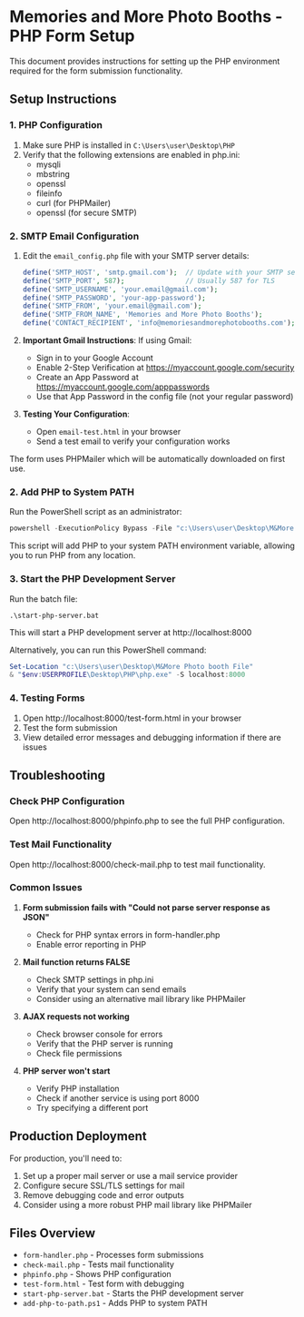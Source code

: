 # Memories and More Photo Booths - PHP Form Setup

This document provides instructions for setting up the PHP environment required for the form submission functionality.

## Setup Instructions

### 1. PHP Configuration

1. Make sure PHP is installed in `C:\Users\user\Desktop\PHP`
2. Verify that the following extensions are enabled in php.ini:
   - mysqli
   - mbstring
   - openssl
   - fileinfo
   - curl (for PHPMailer)
   - openssl (for secure SMTP)

### 2. SMTP Email Configuration

1. Edit the `email_config.php` file with your SMTP server details:
   ```php
   define('SMTP_HOST', 'smtp.gmail.com');  // Update with your SMTP server
   define('SMTP_PORT', 587);               // Usually 587 for TLS
   define('SMTP_USERNAME', 'your.email@gmail.com'); 
   define('SMTP_PASSWORD', 'your-app-password');    
   define('SMTP_FROM', 'your.email@gmail.com');     
   define('SMTP_FROM_NAME', 'Memories and More Photo Booths'); 
   define('CONTACT_RECIPIENT', 'info@memoriesandmorephotobooths.com');
   ```

2. **Important Gmail Instructions**:
   If using Gmail:
   - Sign in to your Google Account
   - Enable 2-Step Verification at https://myaccount.google.com/security
   - Create an App Password at https://myaccount.google.com/apppasswords
   - Use that App Password in the config file (not your regular password)

3. **Testing Your Configuration**:
   - Open `email-test.html` in your browser
   - Send a test email to verify your configuration works
   
The form uses PHPMailer which will be automatically downloaded on first use.

### 2. Add PHP to System PATH

Run the PowerShell script as an administrator:
```powershell
powershell -ExecutionPolicy Bypass -File "c:\Users\user\Desktop\M&More Photo booth File\add-php-to-path.ps1"
```

This script will add PHP to your system PATH environment variable, allowing you to run PHP from any location.

### 3. Start the PHP Development Server

Run the batch file:
```
.\start-php-server.bat
```

This will start a PHP development server at http://localhost:8000

Alternatively, you can run this PowerShell command:
```powershell
Set-Location "c:\Users\user\Desktop\M&More Photo booth File"
& "$env:USERPROFILE\Desktop\PHP\php.exe" -S localhost:8000
```

### 4. Testing Forms

1. Open http://localhost:8000/test-form.html in your browser
2. Test the form submission
3. View detailed error messages and debugging information if there are issues

## Troubleshooting

### Check PHP Configuration

Open http://localhost:8000/phpinfo.php to see the full PHP configuration.

### Test Mail Functionality

Open http://localhost:8000/check-mail.php to test mail functionality.

### Common Issues

1. **Form submission fails with "Could not parse server response as JSON"**
   - Check for PHP syntax errors in form-handler.php
   - Enable error reporting in PHP

2. **Mail function returns FALSE**
   - Check SMTP settings in php.ini
   - Verify that your system can send emails
   - Consider using an alternative mail library like PHPMailer

3. **AJAX requests not working**
   - Check browser console for errors
   - Verify that the PHP server is running
   - Check file permissions

4. **PHP server won't start**
   - Verify PHP installation
   - Check if another service is using port 8000
   - Try specifying a different port

## Production Deployment

For production, you'll need to:

1. Set up a proper mail server or use a mail service provider
2. Configure secure SSL/TLS settings for mail
3. Remove debugging code and error outputs
4. Consider using a more robust PHP mail library like PHPMailer

## Files Overview

- `form-handler.php` - Processes form submissions
- `check-mail.php` - Tests mail functionality
- `phpinfo.php` - Shows PHP configuration
- `test-form.html` - Test form with debugging
- `start-php-server.bat` - Starts the PHP development server
- `add-php-to-path.ps1` - Adds PHP to system PATH
